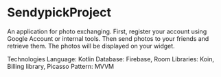 # SendypickProject
An application for photo exchanging. First, register your account using Google Account or internal tools. Then send photos to your friends and retrieve them. The photos will be displayed on your widget.

Technologies
Language: Kotlin
Database: Firebase, Room
Libraries: Koin, Billing library, Picasso
Pattern: MVVM
